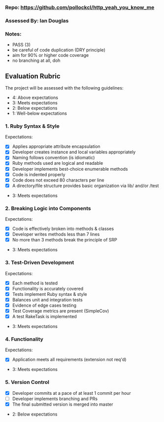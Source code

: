 ### Repo: https://github.com/pollockcl/http_yeah_you_know_me

### Assessed By: Ian Douglas

### Notes:

- PASS (3)
- be careful of code duplication (DRY principle)
- aim for 90% or higher code coverage
- no branching at all, doh

## Evaluation Rubric

The project will be assessed with the following guidelines:

* 4: Above expectations
* 3: Meets expectations
* 2: Below expectations
* 1: Well-below expectations

### 1. Ruby Syntax & Style

Expectations:

- [X] Applies appropriate attribute encapsulation  
- [X] Developer creates instance and local variables appropriately
- [X] Naming follows convention (is idiomatic)
- [X] Ruby methods used are logical and readable  
- [X] Developer implements best-choice enumerable methods
- [X] Code is indented properly
- [X] Code does not exceed 80 characters per line
- [X] A directory/file structure provides basic organization via lib/ and/or /test

* 3: Meets expectations

### 2. Breaking Logic into Components

Expectations:

- [X] Code is effectively broken into methods & classes
- [X] Developer writes methods less than 7 lines
- [X] No more than 3 methods break the principle of SRP

* 3: Meets expectations

### 3. Test-Driven Development

Expectations:

- [X] Each method is tested  
- [X] Functionality is accurately covered
- [X] Tests implement Ruby syntax & style   
- [X] Balances unit and integration tests
- [X] Evidence of edge cases testing
- [X] Test Coverage metrics are present (SimpleCov)
- [X] A test RakeTask is implemented

* 3: Meets expectations

### 4. Functionality

Expectations:

- [X] Application meets all requirements (extension not req'd)

* 3: Meets expectations

### 5. Version Control

- [X] Developer commits at a pace of at least 1 commit per hour
- [ ] Developer implements branching and PRs
- [X] The final submitted version is merged into master

* 2: Below expectations
